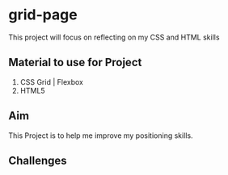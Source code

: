# grid-page
This project will focus on reflecting on my CSS and HTML skills


## Material to use for Project
1. CSS Grid | Flexbox
2. HTML5


## Aim 
This Project is to help me improve my positioning skills.

## Challenges
